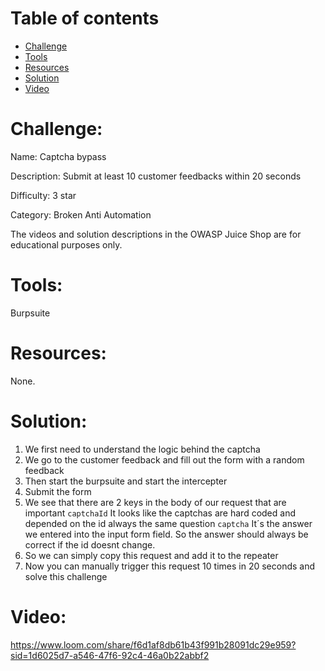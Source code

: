# Table of contents

- [Challenge](#challenge)
- [Tools](#tools)
- [Resources](#resources)
- [Solution](#solution)
- [Video](#video)


# Challenge: 

Name: Captcha bypass

Description: Submit at least 10 customer feedbacks within 20 seconds

Difficulty: 3 star

Category: Broken Anti Automation

The videos and solution descriptions in the OWASP Juice Shop are for educational purposes only.

# Tools:

Burpsuite

# Resources:

None.

# Solution:

1. We first need to understand the logic behind the captcha
2. We go to the customer feedback and fill out the form with a random feedback
3. Then start the burpsuite and start the intercepter
4. Submit the form
5. We see that there are 2 keys in the body of our request that are important
   `captchaId` It looks like the captchas are hard coded and depended on the id always the same question
   `captcha` It´s the answer we entered into the input form field. So the answer should always be correct if the id doesnt change.
6. So we can simply copy this request and add it to the repeater
7. Now you can manually trigger this request 10 times in 20 seconds and solve this challenge
   
# Video: 

https://www.loom.com/share/f6d1af8db61b43f991b28091dc29e959?sid=1d6025d7-a546-47f6-92c4-46a0b22abbf2

